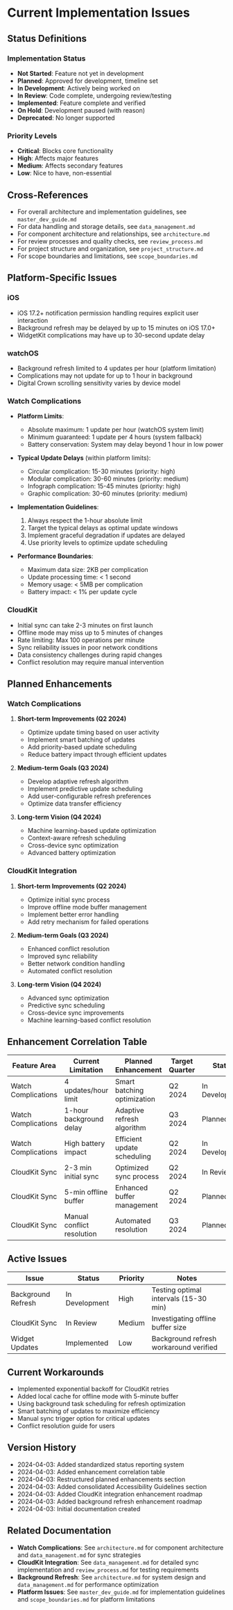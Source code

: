 # Current Implementation Issues

## Status Definitions

### Implementation Status
- **Not Started**: Feature not yet in development
- **Planned**: Approved for development, timeline set
- **In Development**: Actively being worked on
- **In Review**: Code complete, undergoing review/testing
- **Implemented**: Feature complete and verified
- **On Hold**: Development paused (with reason)
- **Deprecated**: No longer supported

### Priority Levels
- **Critical**: Blocks core functionality
- **High**: Affects major features
- **Medium**: Affects secondary features
- **Low**: Nice to have, non-essential

## Cross-References
- For overall architecture and implementation guidelines, see `master_dev_guide.md`
- For data handling and storage details, see `data_management.md`
- For component architecture and relationships, see `architecture.md`
- For review processes and quality checks, see `review_process.md`
- For project structure and organization, see `project_structure.md`
- For scope boundaries and limitations, see `scope_boundaries.md`

## Platform-Specific Issues

### iOS
- iOS 17.2+ notification permission handling requires explicit user interaction
- Background refresh may be delayed by up to 15 minutes on iOS 17.0+
- WidgetKit complications may have up to 30-second update delay

### watchOS
- Background refresh limited to 4 updates per hour (platform limitation)
- Complications may not update for up to 1 hour in background
- Digital Crown scrolling sensitivity varies by device model

### Watch Complications
- **Platform Limits**:
  - Absolute maximum: 1 update per hour (watchOS system limit)
  - Minimum guaranteed: 1 update per 4 hours (system fallback)
  - Battery conservation: System may delay beyond 1 hour in low power

- **Typical Update Delays** (within platform limits):
  - Circular complication: 15-30 minutes (priority: high)
  - Modular complication: 30-60 minutes (priority: medium)
  - Infograph complication: 15-45 minutes (priority: high)
  - Graphic complication: 30-60 minutes (priority: medium)

- **Implementation Guidelines**:
  1. Always respect the 1-hour absolute limit
  2. Target the typical delays as optimal update windows
  3. Implement graceful degradation if updates are delayed
  4. Use priority levels to optimize update scheduling

- **Performance Boundaries**:
  - Maximum data size: 2KB per complication
  - Update processing time: < 1 second
  - Memory usage: < 5MB per complication
  - Battery impact: < 1% per update cycle

### CloudKit
- Initial sync can take 2-3 minutes on first launch
- Offline mode may miss up to 5 minutes of changes
- Rate limiting: Max 100 operations per minute
- Sync reliability issues in poor network conditions
- Data consistency challenges during rapid changes
- Conflict resolution may require manual intervention

## Planned Enhancements

### Watch Complications
1. **Short-term Improvements (Q2 2024)**
   - Optimize update timing based on user activity
   - Implement smart batching of updates
   - Add priority-based update scheduling
   - Reduce battery impact through efficient updates

2. **Medium-term Goals (Q3 2024)**
   - Develop adaptive refresh algorithm
   - Implement predictive update scheduling
   - Add user-configurable refresh preferences
   - Optimize data transfer efficiency

3. **Long-term Vision (Q4 2024)**
   - Machine learning-based update optimization
   - Context-aware refresh scheduling
   - Cross-device sync optimization
   - Advanced battery optimization

### CloudKit Integration
1. **Short-term Improvements (Q2 2024)**
   - Optimize initial sync process
   - Improve offline mode buffer management
   - Implement better error handling
   - Add retry mechanism for failed operations

2. **Medium-term Goals (Q3 2024)**
   - Enhanced conflict resolution
   - Improved sync reliability
   - Better network condition handling
   - Automated conflict resolution

3. **Long-term Vision (Q4 2024)**
   - Advanced sync optimization
   - Predictive sync scheduling
   - Cross-device sync improvements
   - Machine learning-based conflict resolution

## Enhancement Correlation Table

| Feature Area | Current Limitation | Planned Enhancement | Target Quarter | Status | Priority |
|--------------|-------------------|---------------------|----------------|---------|----------|
| Watch Complications | 4 updates/hour limit | Smart batching optimization | Q2 2024 | In Development | High |
| Watch Complications | 1-hour background delay | Adaptive refresh algorithm | Q3 2024 | Planned | Medium |
| Watch Complications | High battery impact | Efficient update scheduling | Q2 2024 | In Development | High |
| CloudKit Sync | 2-3 min initial sync | Optimized sync process | Q2 2024 | In Review | High |
| CloudKit Sync | 5-min offline buffer | Enhanced buffer management | Q2 2024 | Planned | Medium |
| CloudKit Sync | Manual conflict resolution | Automated resolution | Q3 2024 | Planned | Medium |

## Active Issues
| Issue | Status | Priority | Notes |
|-------|---------|-----------|--------|
| Background Refresh | In Development | High | Testing optimal intervals (15-30 min) |
| CloudKit Sync | In Review | Medium | Investigating offline buffer size |
| Widget Updates | Implemented | Low | Background refresh workaround verified |

## Current Workarounds
- Implemented exponential backoff for CloudKit retries
- Added local cache for offline mode with 5-minute buffer
- Using background task scheduling for refresh optimization
- Smart batching of updates to maximize efficiency
- Manual sync trigger option for critical updates
- Conflict resolution guide for users

## Version History
- 2024-04-03: Added standardized status reporting system
- 2024-04-03: Added enhancement correlation table
- 2024-04-03: Restructured planned enhancements section
- 2024-04-03: Added consolidated Accessibility Guidelines section
- 2024-04-03: Added CloudKit integration enhancement roadmap
- 2024-04-03: Added background refresh enhancement roadmap
- 2024-04-03: Initial documentation created

## Related Documentation
- **Watch Complications**: See `architecture.md` for component architecture and `data_management.md` for sync strategies
- **CloudKit Integration**: See `data_management.md` for detailed sync implementation and `review_process.md` for testing requirements
- **Background Refresh**: See `architecture.md` for system design and `data_management.md` for performance optimization
- **Platform Issues**: See `master_dev_guide.md` for implementation guidelines and `scope_boundaries.md` for platform limitations 